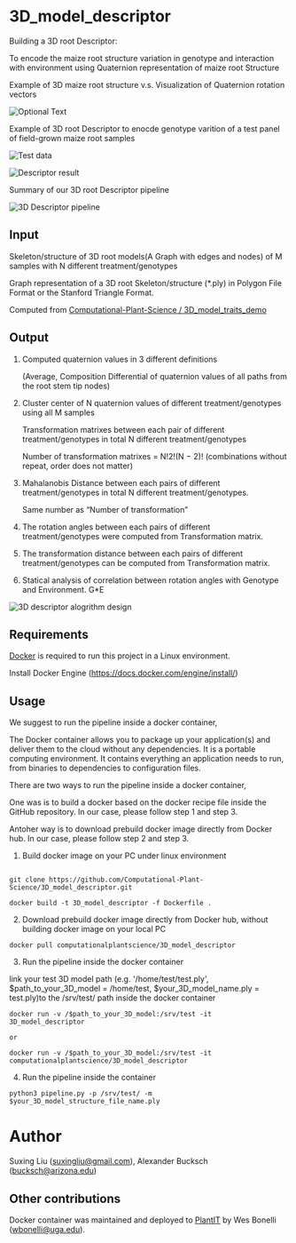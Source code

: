 # 3D_model_descriptor

Building a 3D root Descriptor:

To encode the maize root structure variation in genotype and interaction with environment using Quaternion representation of maize root Structure




Example of 3D maize root structure v.s. Visualization of Quaternion rotation vectors

![Optional Text](../master/media/example.png)



Example of 3D root Descriptor to enocde genotype varition of a test panel of field-grown maize root samples

![Test data](../master/media/example_12_genotypes.png)

![Descriptor result](../master/media/12_genotype_composition.gif)



Summary of our 3D root Descriptor pipeline

![3D Descriptor pipeline](../master/media/pipeline.png)




## Input


Skeleton/structure of 3D root models(A Graph with edges and nodes) of M samples with N different treatment/genotypes 

Graph representation of a 3D root Skeleton/structure (*.ply) in Polygon File Format or the Stanford Triangle Format. 

Computed from [Computational-Plant-Science / 3D_model_traits_demo](https://github.com/Computational-Plant-Science/3D_model_traits_demo) 



## Output

1. Computed quaternion values in 3 different definitions

	(Average, Composition Differential of quaternion values of all paths from the root stem tip nodes)

2. Cluster center of N quaternion values of different treatment/genotypes using all M samples 

	Transformation matrixes between each pair of different treatment/genotypes in total N different treatment/genotypes 

	Number of transformation matrixes = N!2!(N − 2)!  (combinations without repeat, order does not matter)

3. Mahalanobis Distance between each pairs of different treatment/genotypes in total N different treatment/genotypes.  
	
	Same number as “Number of transformation”

4. The rotation angles between each pairs of different treatment/genotypes were computed from Transformation matrix.

5. The transformation distance between each pairs of different treatment/genotypes can be computed from Transformation matrix.

6. Statical analysis of correlation between rotation angles with Genotype and Environment.    	G*E  


![3D descriptor alogrithm design](../master/media/Alogrithm.png)








## Requirements

[Docker](https://www.docker.com/) is required to run this project in a Linux environment.

Install Docker Engine (https://docs.docker.com/engine/install/)



## Usage


We suggest to run the pipeline inside a docker container, 

The Docker container allows you to package up your application(s) and deliver them to the cloud without any dependencies. It is a portable computing environment. It contains everything an application needs to run, from binaries to dependencies to configuration files.


There are two ways to run the pipeline inside a docker container, 

One was is to build a docker based on the docker recipe file inside the GitHub repository. In our case, please follow step 1 and step 3. 

Antoher way is to download prebuild docker image directly from Docker hub. In our case, please follow step 2 and step 3. 


1. Build docker image on your PC under linux environment
```shell

git clone https://github.com/Computational-Plant-Science/3D_model_descriptor.git

docker build -t 3D_model_descriptor -f Dockerfile .
```
2. Download prebuild docker image directly from Docker hub, without building docker image on your local PC 
```shell
docker pull computationalplantscience/3D_model_descriptor
```
3. Run the pipeline inside the docker container 

link your test 3D model path (e.g. '/home/test/test.ply', $path_to_your_3D_model = /home/test, $your_3D_model_name.ply = test.ply)to the /srv/test/ path inside the docker container
 ```shell
docker run -v /$path_to_your_3D_model:/srv/test -it 3D_model_descriptor

or 

docker run -v /$path_to_your_3D_model:/srv/test -it computationalplantscience/3D_model_descriptor

```

4. Run the pipeline inside the container
```shell
python3 pipeline.py -p /srv/test/ -m $your_3D_model_structure_file_name.ply

```
  


# Author
Suxing Liu (suxingliu@gmail.com), Alexander Bucksch (bucksch@arizona.edu)


## Other contributions

Docker container was maintained and deployed to [PlantIT](https://portnoy.cyverse.org) by Wes Bonelli (wbonelli@uga.edu).
